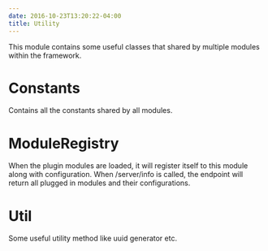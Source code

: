 ```yaml
---
date: 2016-10-23T13:20:22-04:00
title: Utility
---
```


This module contains some useful classes that shared by multiple modules within
the framework.

# Constants

Contains all the constants shared by all modules.

# ModuleRegistry

When the plugin modules are loaded, it will register itself to this module along
with configuration. When /server/info is called, the endpoint will return all
plugged in modules and their configurations.

# Util

Some useful utility method like uuid generator etc.

